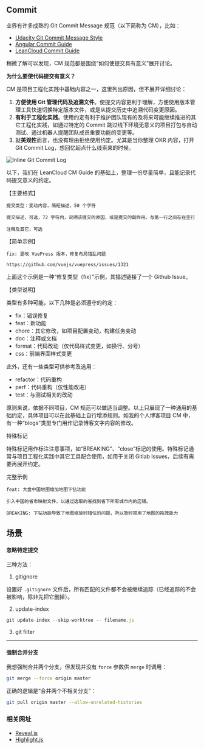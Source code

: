 ## Commit

业界有许多成熟的 Git Commit Message 规范（以下简称为 CM），比如：

* [Udacity Git Commit Message Style](https://udacity.github.io/git-styleguide/)
* [Angular Commit Guide](http://arah.in/6cbH)
* [LeanCloud Commit Guide](https://open.leancloud.cn/git-commit-message/)

稍微了解可以发现，CM 规范都是围绕“如何使提交具有意义”展开讨论。

**为什么要使代码提交有意义？**

CM 是项目工程化实践中基础内容之一，这里列出原因，但不展开详细讨论：

1. **方便使用 Git 管理代码及追溯文件**。使提交内容更利于理解，方便使用版本管理工具快速切换特定版本文件，或是从提交历史中追溯代码变更原因。
2. **有利于工程化实践**。使用约定有利于维护团队现有的及将来可能继续推进的其它工程化实践，如通过特定的 Commit 跳过线下环境无意义的项目打包与自动测试、通过机器人提醒团队成员重要功能的变更等。
3. 就**美观性**而言，也没有理由拒绝使用约定。尤其是当你整理 OKR 内容，打开 Git Commit Log，想回忆起点什么线索来的时候。

![Inline Git Commit Log ](https://mgear-image.oss-cn-shanghai.aliyuncs.com/image/other/20201127180816.png)
	
以下，我们在 LeanCloud CM Guide 的基础上，整理一份尽量简单，且能记录代码提交意义的约定。

【主要格式】

```
提交类型：变动内容，简短描述，50 个字符

提交描述，可选，72 字符内，说明该提交的原因，或是提交的副作用。与第一行之间存在空行

注释及其它，可选
```

【简单示例】

```
fix: 更改 VuePress 版本，修复布局错乱问题

https://github.com/vuejs/vuepress/issues/1321
```

上面这个示例是一种“修复类型（fix）”示例，其描述链接了一个 Github Issue。

【类型说明】

类型有多种可能，以下几种是必须遵守的约定：
* fix：错误修复
* feat：新功能
* chore：其它修改，如项目配置变动，构建任务变动
* doc：注释或文档
* format：代码改动（仅代码样式变更，如换行、分号）
* css：前端界面样式变更

此外，还有一些类型可供参考及选用：
* refactor：代码重构
* perf：代码重构（仅性能改进）
* test：与测试相关的改动

原则来说，依据不同项目，CM 规范可以做适当调整。以上只展现了一种通用的基础约定，具体项目可以在此基础上自行增添规则。如我的个人博客项目 CM 中，有一种“blogs”类型专门用作记录博客文字内容的修改。

特殊标记

特殊标记用作标注注意事项，如“BREAKING”、“close”标记的使用。特殊标记通常与项目工程化实践中其它工具配合使用，如用于关闭 Gitlab Issues，后续有需要再展开约定。

完整示例

```
feat: 大盘中国地图增加地图下钻功能

引入中国的省市映射文件，以通过选取的省找到省下所有城市内的店铺。

BREAKING: 下钻功能导致了地图缩放时错位的问题，所以暂时禁用了地图的拖拽能力
```



## 场景

#### 忽略特定提交

三种方法：

1. gitignore
  
设置好 `.gitignore` 文件后，所有匹配的文件都不会被继续追踪（已经追踪的不会被影响，除非先把它删掉）。

2. update-index

```js
git update-index --skip-worktree -- filename.js
```

3. git filter

---

#### 强制合并分支

我想强制合并两个分支，但发现并没有 `force` 参数供 `merge` 时调用：

```bash
git merge --force origin master
```

正确的逻辑是“合并两个不相关分支”：

```bash
git pull origin master --allow-unrelated-histories
```

### 相关网址

* [Reveal.js](https://revealjs.com/code/)
* [Highlight.js](https://highlightjs.org/)